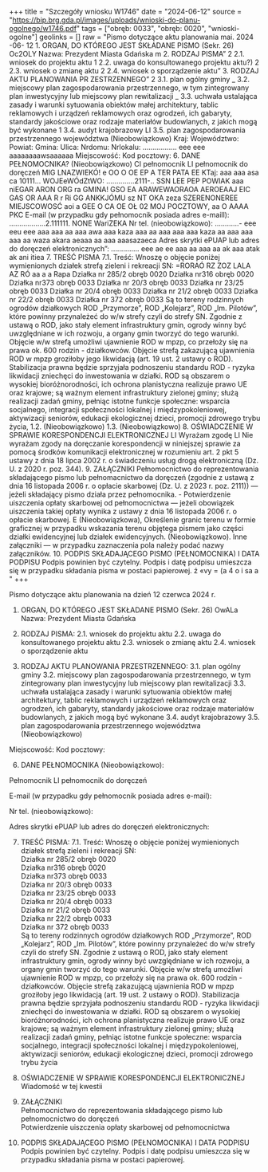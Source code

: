 +++
title = "Szczegóły wniosku W1746"
date = "2024-06-12"
source = "https://bip.brg.gda.pl/images/uploads/wnioski-do-planu-ogolnego/w1746.pdf"
tags = ["obręb: 0033", "obręb: 0020", "wnioski-ogolne"]
geolinks = []
raw = "Pismo dotyczące aktu planowania mai. 2024 -06- 12 1. ORGAN, DO KTÓREGO JEST SKŁADANE PISMO (Sekr. 26) Oc2OLY Nazwa: Prezydent Miasta Gdańska m 2. RODZAJ PISMA” 2 2.1. wniosek do projektu aktu 1 2.2. uwaga do konsultowanego projektu aktu?) 2 2.3. wniosek o zmianę aktu 2 2.4. wniosek o sporządzenie aktu” 3. RODZAJ AKTU PLANOWANIA PR ZESTRZENNEGO” 2 3.1. plan ogólny gminy _ 3.2. miejscowy plan zagospodarowania przestrzennego, w tym zintegrowany plan inwestycyjny lub miejscowy plan rewitalizacji _ 3.3. uchwała ustalająca zasady i warunki sytuowania obiektów małej architektury, tablic reklamowych i urządzeń reklamowych oraz ogrodzeń, ich gabaryty, standardy jakościowe oraz rodzaje materiałów budowlanych, z jakich mogą być wykonane 1 3.4. audyt krajobrazowy LI 3.5. plan zagospodarowania przestrzennego województwa (Nieobowiązkowo) Kraj: Województwo: Powiat: Gmina: Ulica: Nrdomu: Nrlokalu: ................. eee eee aaaaaaaawsaaaaaa Miejscowość: Kod pocztowy: 6. DANE PEŁNOMOCNIKA? (Nieobowiązkowo) CI pełnomocnik LI pełnomocnik do doręczeń MIG LNAZWIEKÓ! e OO O OE EP A TER PATA EE KTaj: aaa aaa asa ca 10111... WOJEeWÓdZtWO: ..............2111-.. SSN LEE PEP POWIAK aaa niEGAR ARON ORG ra GMINA! GSO EA ARAWEWAORAOA AEROEAAJ EIC GAS OR AAA R r Ri GG ANKKJÓMU sz NT OKA zeza SZERENONEREE MIEJSCOWOSĆ aoi a GEE O CA OE OŁ 02 MOJ POCZTOWY, aa O AAAA PKC E-mail (w przypadku gdy pełnomocnik posiada adres e-maill): ..................2.111111. NONE WariZEKA Nr tel. (nieobowiązkowo): ............- eee eeu eee aaa aaa aa aaa awa aaa kaza aaa aa aaa aaa aaa kaza aa aaa aaa aaa aa waza akara aeaaa aa aaa aaasazaeca Adres skrytki ePUAP lub adres do doręczeń elektronicznych”: .............. eee ae ee aaa aa aaa aa ak aaa atak ak ani itiea 7. TREŚĆ PISMA 7.1. Treść: Wnoszę o objęcie poniżej wymienionych działek strefą zieleni i rekreacji SN: =RORAÓ RZ ZOZ LALA AZ RÓ aa a a Rapa Działka nr 285/2 obręb 0020 Działka nr316 obręb 0020 Działka nr373 obręb 0033 Działka nr 20/3 obręb 0033 Działka nr 23/25 obręb 0033 Działka nr 20/4 obręb 0033 Działka nr 21/2 obręb 0033 Działka nr 22/2 obręb 0033 Działka nr 372 obręb 0033 Są to tereny rodzinnych ogrodów działkowych ROD „Przymorze”, ROD „Kolejarz”, ROD „Im. Pilotów”, które powinny przynależeć do w/w strefy czyli do strefy SN. Zgodnie z ustawą o ROD, jako stały element infrastruktury gmin, ogrody winny być uwzględniane w ich rozwoju, a organy gmin tworzyć do tego warunki. Objęcie w/w strefą umożliwi ujawnienie ROD w mpzp, co przełoży się na prawa ok. 600 rodzin - działkowców. Objęcie strefą zakazującą ujawnienia ROD w mpzp groziłoby jego likwidacją (art. 19 ust. 2 ustawy o ROD). Stabilizacja prawna będzie sprzyjała podnoszeniu standardu ROD - ryzyka likwidacji zniechęci do inwestowania w działki. ROD są obszarem o wysokiej bioróżnorodności, ich ochrona planistyczna realizuje prawo UE oraz krajowe; są ważnym element infrastruktury zielonej gminy; służą realizacji zadań gminy, pełniąc istotne funkcje społeczne: wsparcia socjalnego, integracji społeczności lokalnej i międzypokoleniowej, aktywizacji seniorów, edukacji ekologicznej dzieci, promocji zdrowego trybu życia, 1.2. (Nieobowiązkowo) 1.3. (Nieobowiązkowo) 8. OŚWIADCZENIE W SPRAWIE KORESPONDENCJI ELEKTRONICZNEJ LI Wyrażam zgodę LI Nie wyrażam zgody na doręczanie korespondencji w niniejszej sprawie za pomocą środków komunikacji elektronicznej w rozumieniu art. 2 pkt 5 ustawy z dnia 18 lipca 2002 r. o świadczeniu usług drogą elektroniczną (Dz. U. z 2020 r. poz. 344). 9. ZAŁĄCZNIKI  Pełnomocnictwo do reprezentowania składającego pismo lub pełnomacnictwo da doręczeń (zgodnie z ustawą z dnia 16 listopada 2006 r. o opłacie skarbowej (Dz. U. z 2023 r. poz. 2111)) — jeżeli składający pismo działa przez pełnomocnika.  - Potwierdzenie uiszczenia opłaty skarbowej od pełnomocnictwa — jeżeli obowiązek uiszczenia takiej opłaty wynika z ustawy z dnia 16 listopada 2006 r. o opłacie skarbowej. E (Nieobowiązkowa), Określenie granic terenu w formie graficznej w przypadku wskazania terenu objętega pismem jako części działki ewidencyjnej lub działek ewidencyjnych.   (Nieobowiązkowo). Inne załączniki — w przypadku zaznaczenia pola należy podać nazwy załączników. 10. PODPIS SKŁADAJĄCEGO PISMO (PEŁNOMOCNIKA) I DATA PODPISU Podpis powinien być czytelny. Podpis i datę podpisu umieszcza się w przypadku składania pisma w postaci papierowej. ź «vy = (a 4  o i  sa a "
+++

Pismo dotyczące aktu planowania na dzień 12 czerwca 2024 r.  

1. ORGAN, DO KTÓREGO JEST SKŁADANE PISMO (Sekr. 26) OwALa
Nazwa: Prezydent Miasta Gdańska  

2. RODZAJ PISMA:
2.1. wniosek do projektu aktu
2.2. uwaga do konsultowanego projektu aktu
2.3. wniosek o zmianę aktu
2.4. wniosek o sporządzenie aktu  

3. RODZAJ AKTU PLANOWANIA PRZESTRZENNEGO:
3.1. plan ogólny gminy
3.2. miejscowy plan zagospodarowania przestrzennego, w tym zintegrowany plan inwestycyjny lub miejscowy plan rewitalizacji
3.3. uchwała ustalająca zasady i warunki sytuowania obiektów małej architektury, tablic reklamowych i urządzeń reklamowych oraz ogrodzeń, ich gabaryty, standardy jakościowe oraz rodzaje materiałów budowlanych, z jakich mogą być wykonane
3.4. audyt krajobrazowy
3.5. plan zagospodarowania przestrzennego województwa (Nieobowiązkowo)  

Miejscowość: Kod pocztowy:  

6. DANE PEŁNOMOCNIKA (Nieobowiązkowo):  

Pełnomocnik LI pełnomocnik do doręczeń  

E-mail (w przypadku gdy pełnomocnik posiada adres e-mail):  

Nr tel. (nieobowiązkowo):  

Adres skrytki ePUAP lub adres do doręczeń elektronicznych:  

7. TREŚĆ PISMA:
7.1. Treść: Wnoszę o objęcie poniżej wymienionych działek strefą zieleni i rekreacji SN:  
Działka nr 285/2 obręb 0020  
Działka nr316 obręb 0020  
Działka nr373 obręb 0033  
Działka nr 20/3 obręb 0033  
Działka nr 23/25 obręb 0033  
Działka nr 20/4 obręb 0033  
Działka nr 21/2 obręb 0033  
Działka nr 22/2 obręb 0033  
Działka nr 372 obręb 0033  
Są to tereny rodzinnych ogrodów działkowych ROD „Przymorze”, ROD „Kolejarz”, ROD „Im. Pilotów”, które powinny przynależeć do w/w strefy czyli do strefy SN. Zgodnie z ustawą o ROD, jako stały element infrastruktury gmin, ogrody winny być uwzględniane w ich rozwoju, a organy gmin tworzyć do tego warunki. Objęcie w/w strefą umożliwi ujawnienie ROD w mpzp, co przełoży się na prawa ok. 600 rodzin - działkowców. Objęcie strefą zakazującą ujawnienia ROD w mpzp groziłoby jego likwidacją (art. 19 ust. 2 ustawy o ROD). Stabilizacja prawna będzie sprzyjała podnoszeniu standardu ROD - ryzyka likwidacji zniechęci do inwestowania w działki. ROD są obszarem o wysokiej bioróżnorodności, ich ochrona planistyczna realizuje prawo UE oraz krajowe; są ważnym element infrastruktury zielonej gminy; służą realizacji zadań gminy, pełniąc istotne funkcje społeczne: wsparcia socjalnego, integracji społeczności lokalnej i międzypokoleniowej, aktywizacji seniorów, edukacji ekologicznej dzieci, promocji zdrowego trybu życia  

8. OŚWIADCZENIE W SPRAWIE KORESPONDENCJI ELEKTRONICZNEJ
Wiadomość w tej kwestii  

9. ZAŁĄCZNIKI  
Pełnomocnictwo do reprezentowania składającego pismo lub pełnomocnictwo do doręczeń  
Potwierdzenie uiszczenia opłaty skarbowej od pełnomocnictwa  

10. PODPIS SKŁADAJĄCEGO PISMO (PEŁNOMOCNIKA) I DATA PODPISU  
Podpis powinien być czytelny. Podpis i datę podpisu umieszcza się w przypadku składania pisma w postaci papierowej.


